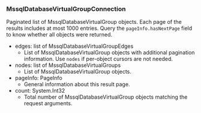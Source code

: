 ### MssqlDatabaseVirtualGroupConnection
Paginated list of MssqlDatabaseVirtualGroup objects. Each page of the results includes at most 1000 entries. Query the `pageInfo.hasNextPage` field to know whether all objects were returned.

- edges: list of MssqlDatabaseVirtualGroupEdges
  - List of MssqlDatabaseVirtualGroup objects with additional pagination information. Use `nodes` if per-object cursors are not needed.
- nodes: list of MssqlDatabaseVirtualGroups
  - List of MssqlDatabaseVirtualGroup objects.
- pageInfo: PageInfo
  - General information about this result page.
- count: System.Int32
  - Total number of MssqlDatabaseVirtualGroup objects matching the request arguments.
